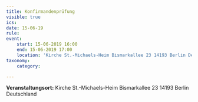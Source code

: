 ```yaml
---
title: Konfirmandenprüfung
visible: true
ics: 
date: 15-06-19
rule: 
event:
	start: 15-06-2019 16:00
	end: 15-06-2019 17:00
	location: 'Kirche St.-Michaels-Heim Bismarkallee 23 14193 Berlin Deutschland'
taxonomy:
	category: 

---
```




**Veranstaltungsort:** Kirche St.-Michaels-Heim
Bismarkallee 23
14193 Berlin
Deutschland

